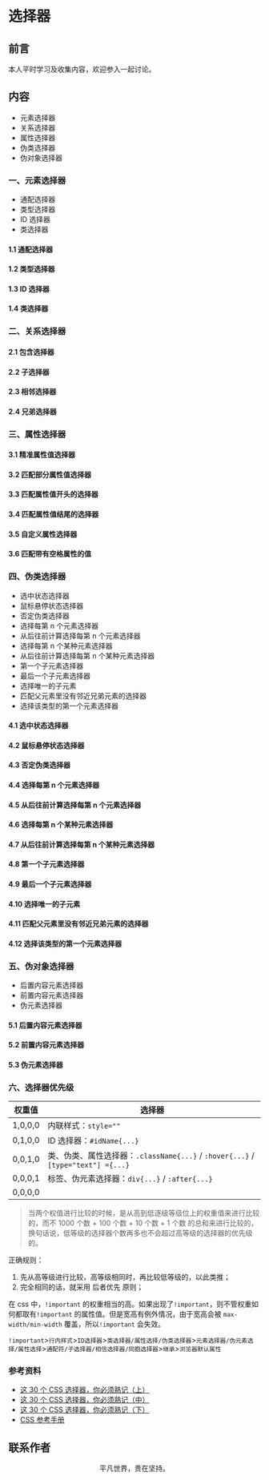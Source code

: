 # 选择器

## 前言

本人平时学习及收集内容，欢迎参入一起讨论。

## 内容

- 元素选择器
- 关系选择器
- 属性选择器
- 伪类选择器
- 伪对象选择器

### 一、元素选择器

- 通配选择器
- 类型选择器
- ID 选择器
- 类选择器

#### 1.1 通配选择器

#### 1.2 类型选择器

#### 1.3 ID 选择器

#### 1.4 类选择器

### 二、关系选择器

#### 2.1 包含选择器

#### 2.2 子选择器

#### 2.3 相邻选择器

#### 2.4 兄弟选择器

### 三、属性选择器

#### 3.1 精准属性值选择器

#### 3.2 匹配部分属性值选择器

#### 3.3 匹配属性值开头的选择器

#### 3.4 匹配属性值结尾的选择器

#### 3.5 自定义属性选择器

#### 3.6 匹配带有空格属性的值

### 四、伪类选择器

- 选中状态选择器
- 鼠标悬停状态选择器
- 否定伪类选择器
- 选择每第 n 个元素选择器
- 从后往前计算选择每第 n 个元素选择器
- 选择每第 n 个某种元素选择器
- 从后往前计算选择每第 n 个某种元素选择器
- 第一个子元素选择器
- 最后一个子元素选择器
- 选择唯一的子元素
- 匹配父元素里没有邻近兄弟元素的选择器
- 选择该类型的第一个元素选择器

#### 4.1 选中状态选择器

#### 4.2 鼠标悬停状态选择器

#### 4.3 否定伪类选择器

#### 4.4 选择每第 n 个元素选择器

#### 4.5 从后往前计算选择每第 n 个元素选择器

#### 4.6 选择每第 n 个某种元素选择器

#### 4.7 从后往前计算选择每第 n 个某种元素选择器

#### 4.8 第一个子元素选择器

#### 4.9 最后一个子元素选择器

#### 4.10 选择唯一的子元素

#### 4.11 匹配父元素里没有邻近兄弟元素的选择器

#### 4.12 选择该类型的第一个元素选择器

### 五、伪对象选择器

- 后置内容元素选择器
- 前置内容元素选择器
- 伪元素选择器

#### 5.1 后置内容元素选择器

#### 5.2 前置内容元素选择器

#### 5.3 伪元素选择器

### 六、选择器优先级

| 权重值  | 选择器                                                                           |
| ------- | -------------------------------------------------------------------------------- |
| 1,0,0,0 | 内联样式：`style=""`                                                             |
| 0,1,0,0 | ID 选择器：`#idName{...}`                                                        |
| 0,0,1,0 | 类、伪类、属性选择器：`.className{...}` / `:hover{...}` / `[type="text"] ={...}` |
| 0,0,0,1 | 标签、伪元素选择器：`div{...}` / `:after{...}`                                   |
| 0,0,0,0 |                                                                                  | 通用选择器`（*）`、子选择器`（>）`、相邻选择器`（+）`、同胞选择器`（~）` |

> 当两个权值进行比较的时候，是从高到低逐级等级位上的权重值来进行比较的，而不 1000 个数 + 100 个数 + 10 个数 + 1 个数 的总和来进行比较的，换句话说，低等级的选择器个数再多也不会超过高等级的选择器的优先级的。

正确规则：

1. 先从高等级进行比较，高等级相同时，再比较低等级的，以此类推；
2. 完全相同的话，就采用 后者优先 原则；

在 css 中，`!important` 的权重相当的高。如果出现了`!important`，则不管权重如何都取有`!important` 的属性值。但是宽高有例外情况，由于宽高会被 `max-width/min-width` 覆盖，所以`!important` 会失效。

`!important`>`行内样式`>`ID选择器`>`类选择器/属性选择/伪类选择器`>`元素选择器/伪元素选择/属性选择`>`通配符/子选择器/相信选择器/同胞选择器`>`继承`>`浏览器默认属性`

### 参考资料

- [这 30 个 CSS 选择器，你必须熟记（上）](https://mp.weixin.qq.com/s/SGoK-eRb1KwtSN9X81SXzw)
- [这 30 个 CSS 选择器，你必须熟记（中）](https://mp.weixin.qq.com/s/-MXNffO2rRoksyRjDb8hdA)
- [这 30 个 CSS 选择器，你必须熟记（下）](https://mp.weixin.qq.com/s/ngdGJ-qzbLDqt0Mj9rPq4w)
- [CSS 参考手册](http://css.doyoe.com/)

## 联系作者

<div align="center">
    <p>
        平凡世界，贵在坚持。
    </p>
    <img :src="$withBase('/about/contact.png')" />
</div>

